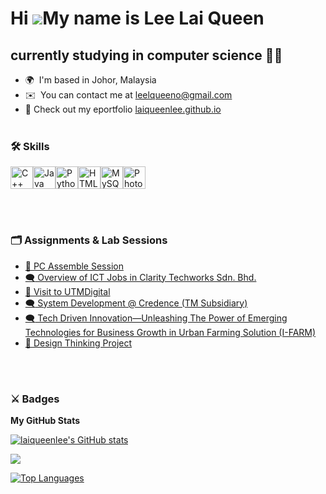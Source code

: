 Hi ![](https://user-images.githubusercontent.com/18350557/176309783-0785949b-9127-417c-8b55-ab5a4333674e.gif)My name is Lee Lai Queen
=====================================================================================================================================

currently studying in computer science :woman_student:
--------------------------------------

* 🌍  I'm based in Johor, Malaysia
* ✉️  You can contact me at [leelqueeno@gmail.com](mailto:leelqueeno@gmail.com)
* 📣  Check out my eportfolio [laiqueenlee.github.io]([laiqueenlee.github.io](https://laiqueenlee.github.io/))
<br><br>
### :hammer_and_wrench: Skills

<p align="left">
<a href="https://docs.microsoft.com/en-us/cpp/?view=msvc-170" target="_blank" rel="noreferrer"><img src="https://raw.githubusercontent.com/danielcranney/readme-generator/main/public/icons/skills/cplusplus-colored.svg" width="36" height="36" alt="C++" /></a><a href="https://www.oracle.com/java/" target="_blank" rel="noreferrer"><img src="https://raw.githubusercontent.com/danielcranney/readme-generator/main/public/icons/skills/java-colored.svg" width="36" height="36" alt="Java" /></a><a href="https://www.python.org/" target="_blank" rel="noreferrer"><img src="https://raw.githubusercontent.com/danielcranney/readme-generator/main/public/icons/skills/python-colored.svg" width="36" height="36" alt="Python" /></a><a href="https://developer.mozilla.org/en-US/docs/Glossary/HTML5" target="_blank" rel="noreferrer"><img src="https://raw.githubusercontent.com/danielcranney/readme-generator/main/public/icons/skills/html5-colored.svg" width="36" height="36" alt="HTML5" /></a><a href="https://www.mysql.com/" target="_blank" rel="noreferrer"><img src="https://raw.githubusercontent.com/danielcranney/readme-generator/main/public/icons/skills/mysql-colored.svg" width="36" height="36" alt="MySQL" /></a><a href="https://www.adobe.com/uk/products/photoshop.html" target="_blank" rel="noreferrer"><img src="https://raw.githubusercontent.com/danielcranney/readme-generator/main/public/icons/skills/photoshop-colored.svg" width="36" height="36" alt="Photoshop" /></a>
</p>

<br><br>
### :card_index_dividers: Assignments & Lab Sessions
- [:electric_plug: PC Assemble Session](https://github.com/laiqueenlee/lab_pcassemble1/tree/main) <br>
- [:left_speech_bubble: Overview of ICT Jobs in Clarity Techworks Sdn. Bhd.](https://github.com/laiqueenlee/TIS_industrialtalk_1)<br>
- [	:office: Visit to UTMDigital](https://github.com/laiqueenlee/TIS_industrialvisit_1)<br>
- [:left_speech_bubble: System Development @ Credence (TM Subsidiary)](https://github.com/laiqueenlee/TIS_industrialtalk2) <br>
- [:left_speech_bubble: Tech Driven Innovation—Unleashing The Power of Emerging Technologies for Business Growth in Urban Farming Solution (I-FARM)](https://github.com/laiqueenlee/TIS_industrialtalk3) <br>
- [:triangular_flag_on_post: Design Thinking Project](https://github.com/laiqueenlee/TIS_designthinking)<br>

<br><br>
### :crossed_swords: Badges

<b>My GitHub Stats</b>

<a href="http://www.github.com/laiqueenlee"><img src="https://github-readme-stats.vercel.app/api?username=laiqueenlee&show_icons=true&hide=&count_private=true&title_color=0891b2&text_color=ffffff&icon_color=0891b2&bg_color=1c1917&hide_border=true&show_icons=true" alt="laiqueenlee's GitHub stats" /></a>

<a href="http://www.github.com/laiqueenlee"><img src="https://github-readme-streak-stats.herokuapp.com/?user=laiqueenlee&stroke=ffffff&background=1c1917&ring=0891b2&fire=0891b2&currStreakNum=ffffff&currStreakLabel=0891b2&sideNums=ffffff&sideLabels=ffffff&dates=ffffff&hide_border=true" /></a>

<a href="https://github.com/laiqueenlee" align="left"><img src="https://github-readme-stats.vercel.app/api/top-langs/?username=laiqueenlee&langs_count=10&title_color=0891b2&text_color=ffffff&icon_color=0891b2&bg_color=1c1917&hide_border=true&locale=en&custom_title=Top%20%Languages" alt="Top Languages" /></a>
